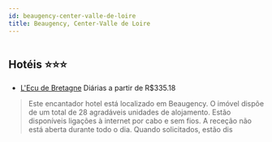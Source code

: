```yaml
---
id: beaugency-center-valle-de-loire
title: Beaugency, Center-Valle de Loire
---
```


<center><img src="http://photos.hotelbeds.com/giata/37/377848/377848a_hb_a_002.jpg" alt="" /></center>


## Hotéis ⭐️⭐️⭐️

-    [L'Ecu de Bretagne](https://www.hurb.com/aud/https://www.hurb.com/hoteis/beaugency/l-ecu-de-bretagne-JNP-JP828637?cmp=18055) Diárias a partir de R$335.18
   > Este encantador hotel está localizado em Beaugency. O imóvel dispõe de um total de 28 agradáveis unidades de alojamento. Estão disponíveis ligações à internet por cabo e sem fios. A receção não está aberta durante todo o dia. Quando solicitados, estão dis
